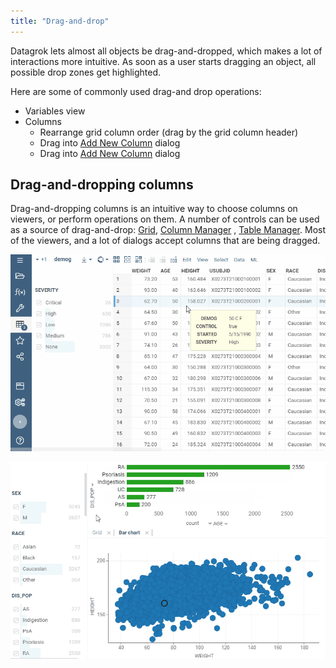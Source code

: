```yaml
---
title: "Drag-and-drop"
---
```


Datagrok lets almost all objects be drag-and-dropped, which makes a lot of interactions more intuitive. As soon as a
user starts dragging an object, all possible drop zones get highlighted.

Here are some of commonly used drag-and drop operations:

* Variables view
* Columns
  * Rearrange grid column order (drag by the grid column header)
  * Drag into [Add New Column](../../transform/add-new-column.md) dialog
  * Drag into [Add New Column](../../transform/add-new-column.md) dialog

## Drag-and-dropping columns

Drag-and-dropping columns is an intuitive way to choose columns on viewers, or perform operations on them. A number of
controls can be used as a source of drag-and-drop:
[Grid](../../visualize/viewers/grid.md), [Column Manager](column-manager.md)
, [Table Manager](table-manager.md). 
Most of the viewers, and a lot of dialogs accept columns that are being dragged.

![](../../visualize/viewers/img/filters-drag-column.gif)

![](../../visualize/viewers/img/filters-drag-and-drop.gif)